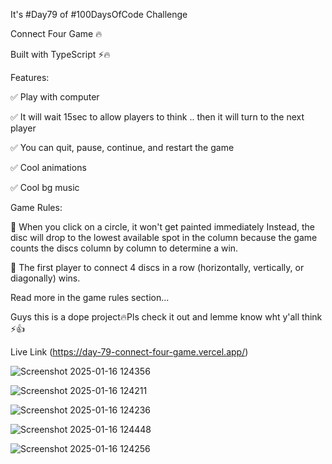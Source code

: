 It's #Day79 of #100DaysOfCode Challenge
 

Connect Four Game 🔥

Built with TypeScript ⚡️🔥

Features: 

✅ Play with computer 

✅ It will wait 15sec to allow players to think .. then it will turn to the next player

✅ You can quit, pause, continue, and restart the game

✅ Cool animations 

✅ Cool bg music

Game Rules:

🔹 When you click on a circle, it won't get painted immediately Instead, the disc will drop to the lowest available spot in the column because the game counts the discs column by column to determine a win.

🔹 The first player to connect 4 discs in a row (horizontally, vertically, or diagonally) wins.

Read more in the game rules section...

Guys this is a dope project🔥Pls check it out and lemme know wht y'all think ⚡️👍



Live Link (https://day-79-connect-four-game.vercel.app/)



![Screenshot 2025-01-16 124356](https://github.com/user-attachments/assets/6d51c339-959a-40a3-b0d9-4c274751908d)



![Screenshot 2025-01-16 124211](https://github.com/user-attachments/assets/cb229bd5-32ed-4810-bbe8-e0783e12ae31)



![Screenshot 2025-01-16 124236](https://github.com/user-attachments/assets/d1cca98e-b14f-4795-9020-41f3bc071986)


![Screenshot 2025-01-16 124448](https://github.com/user-attachments/assets/ff5de8ae-1cf7-4b44-bea6-b44576835dff)



![Screenshot 2025-01-16 124256](https://github.com/user-attachments/assets/47689e77-7874-40f2-9a02-e330a6174ed3)
